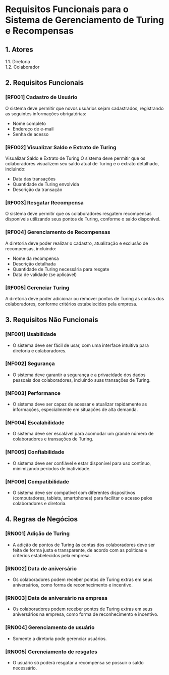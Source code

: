 # Requisitos Funcionais para o Sistema de Gerenciamento de Turing e Recompensas

## 1. Atores
1.1. Diretoria  
1.2. Colaborador

## 2. Requisitos Funcionais

### [RF001] Cadastro de Usuário
O sistema deve permitir que novos usuários sejam cadastrados, registrando as seguintes informações obrigatórias:
  - Nome completo
  - Endereço de e-mail
  - Senha de acesso

### [RF002] Visualizar Saldo e Extrato de Turing
 Visualizar Saldo e Extrato de Turing
O sistema deve permitir que os colaboradores visualizem seu saldo atual de Turing e o extrato detalhado, incluindo:
  - Data das transações
  - Quantidade de Turing envolvida
  - Descrição da transação

### [RF003] Resgatar Recompensa
O sistema deve permitir que os colaboradores resgatem recompensas disponíveis utilizando seus pontos de Turing, conforme o saldo disponível.

### [RF004] Gerenciamento de Recompensas
A diretoria deve poder realizar o cadastro, atualização e exclusão de recompensas, incluindo:
  - Nome da recompensa
  - Descrição detalhada
  - Quantidade de Turing necessária para resgate
  - Data de validade (se aplicável)

### [RF005] Gerenciar Turing
A diretoria deve poder adicionar ou remover pontos de Turing às contas dos colaboradores, conforme critérios estabelecidos pela empresa.

<!-- ### 2.7. Gerar Relatório Financeiro
A diretoria deve poder gerar relatórios financeiros com informações agregadas sobre a distribuição e utilização de Turing, incluindo:
  - Total de Turing distribuídos
  - Total de Turing resgatados
  - Saldo de Turing por colaborador
  - Gráficos e estatísticas de utilização -->

<!-- ## 3. Relacionamentos entre Casos de Uso

### 3.1. Relacionamentos de Inclusão
- O caso de uso "Resgatar Recompensa" inclui "Visualizar Saldo e Extrato de Turing" para garantir que o colaborador possa verificar seu saldo antes de resgatar uma recompensa.

### 3.2. Relacionamentos de Exclusão
- Não há relacionamentos de exclusão entre os casos de uso do sistema. -->

## 3. Requisitos Não Funcionais

### [NF001] Usabilidade
- O sistema deve ser fácil de usar, com uma interface intuitiva para diretoria e colaboradores.

### [NF002] Segurança
- O sistema deve garantir a segurança e a privacidade dos dados pessoais dos colaboradores, incluindo suas transações de Turing.

### [NF003] Performance
- O sistema deve ser capaz de acessar e atualizar rapidamente as informações, especialmente em situações de alta demanda.

### [NF004] Escalabilidade
- O sistema deve ser escalável para acomodar um grande número de colaboradores e transações de Turing.

### [NF005] Confiabilidade
- O sistema deve ser confiável e estar disponível para uso contínuo, minimizando períodos de inatividade.

### [NF006] Compatibilidade
- O sistema deve ser compatível com diferentes dispositivos (computadores, tablets, smartphones) para facilitar o acesso pelos colaboradores e diretoria.

## 4. Regras de Negócios

<!-- ### [RN001] Pontos de Turing
- Os pontos de Turing são uma moeda virtual utilizada para recompensar os colaboradores por suas contribuições e conquistas na empresa. -->

<!-- ### [RN001] Resgate de Recompensas
- As recompensas disponíveis para resgate devem ser atualizadas regularmente pela diretoria, com base nas preferências e necessidades dos colaboradores. -->

### [RN001] Adição de Turing
- A adição de pontos de Turing às contas dos colaboradores deve ser feita de forma justa e transparente, de acordo com as políticas e critérios estabelecidos pela empresa.

<!-- ### [RN003] Relatórios Financeiros
- Os relatórios financeiros gerados pela diretoria devem ser precisos e fornecer insights valiosos sobre a distribuição e utilização de Turing na empresa. -->

### [RN002] Data de aniversário
- Os colaboradores podem receber pontos de Turing extras em seus aniversários, como forma de reconhecimento e incentivo.

### [RN003] Data de aniversário na empresa
- Os colaboradores podem receber pontos de Turing extras em seus aniversários na empresa, como forma de reconhecimento e incentivo.

### [RN004] Gerenciamento de usuário
- Somente a diretoria pode gerenciar usuários.

### [RN005] Gerenciamento de resgates
- O usuário só poderá resgatar a recompensa se possuir o saldo necessário.